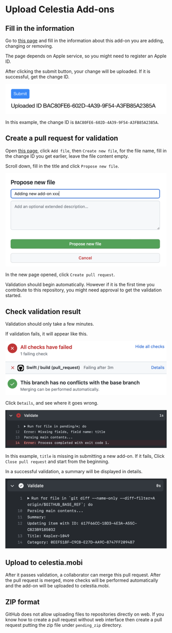 # Upload Celestia Add-ons

## Fill in the information

Go to [this page](https://celestia.mobi/update-addon) and fill in the information about this add-on you are adding, changing or removing.

The page depends on Apple service, so you might need to register an Apple ID.

After clicking the submit button, your change will be uploaded. If it is successful, get the change ID.

![submission success view](images/submission-success.png)

In this example, the change ID is `BAC80FE6-602D-4A39-9F54-A3FB85A2385A`.

## Create a pull request for validation

Open [this page](https://github.com/levinli303/celestia-addon-validator/tree/main/pending), click `Add file`, then `Create new file`, for the file name, fill in the change ID you get earlier, leave the file content empty.

Scroll down, fill in the title and click `Propose new file`.

![creating a pull request](images/create-pr.png)

In the new page opened, click `Create pull request`.

Validation should begin automatically. However if it is the first time you contribute to this repository, you might need approval to get the validation started.

## Check validation result

Validation should only take a few minutes.

If validation fails, it will appear like this.

![failing vaidation](images/failing-validation.png)

Click `Details`, and see where it goes wrong.

![failing vaidation details](images/validation-details.png)

In this example, `title` is missing in submitting a new add-on. If it fails, Click `Close pull request` and start from the beginning.

In a successful validation, a summary will be displayed in details.

![successful vaidation details](images/successful-validation.png)

## Upload to celestia.mobi

After it passes validation, a collaborator can merge this pull request. After the pull request is merged, more checks will be performed automatically and the add-on will be uploaded to celestia.mobi.

## ZIP format

GitHub does not allow uploading files to repositories directly on web. If you know how to create a pull request without web interface then create a pull request putting the zip file under `pending_zip` directory.